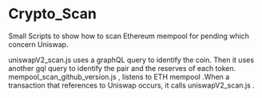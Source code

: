 # Crypto_Scan
Small Scripts to show how to scan Ethereum mempool for pending which concern Uniswap. 

uniswapV2_scan.js uses a graphQL query to identify the coin. Then it uses another gql query to identify the pair and the reserves of each token.
mempool_scan_github_version.js , listens to ETH mempool .When a transaction that references to Uniswap occurs, it calls uniswapV2_scan.js .
